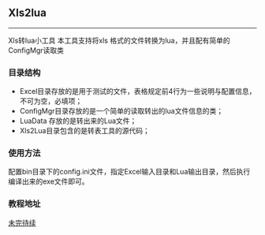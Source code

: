 ## Xls2lua
---
Xls转lua小工具
本工具支持将xls 格式的文件转换为lua，并且配有简单的ConfigMgr读取类  

### 目录结构  
* Excel目录存放的是用于测试的文件，表格规定前4行为一些说明与配置信息，不可为空，必填项；  
* ConfigMgr目录存放的是一个简单的读取转出的lua文件信息的类；  
* LuaData 存放的是转出来的Lua文件；  
* Xls2Lua目录包含的是转表工具的源代码；  

### 使用方法  
配置bin目录下的config.ini文件，指定Excel输入目录和Lua输出目录，然后执行编译出来的exe文件即可。  

### 教程地址  
[未完待续]()  






